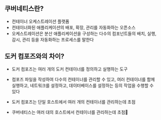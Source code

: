 ## 쿠버네티스란?
- 컨테이너 오케스트레이션 플랫폼
- 컨테이너화된 애플리케이션의 배포, 확장, 관리를 자동화하는 오픈소스
- 오케스트레이션은 분산 애플리케이션을 구성하는 다수의 컴포넌트들의 배치, 실행, 감시, 관리 등을 자동화하는 프로세스를 말한다

## 도커 컴포즈와의 차이?
- 도커 컴포즈는 여러 개의 도커 컨테이너를 정의하고 실행하는 도구
- 컴포즈 파일을 작성하여 다수의 컨테이너를 관리할 수 있고, 여러 컨테이너를 함께 실행하고, 네트워크를 설정하고, 데이터베이스를 설정하는 등의 작업을 수행할 수 있다

- 도커 컴포즈는 단일 호스트에서 여러 개의 컨테이너를 관리하는데 초점
- 쿠버네티스는 여러 대의 호스트에서 컨테이너를 관리하는데 초점